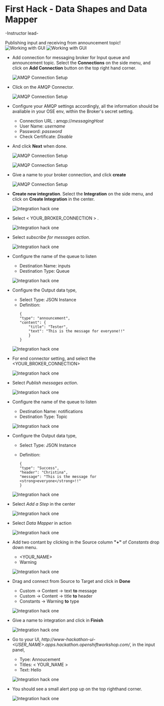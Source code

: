 # First Hack - Data Shapes and Data Mapper
-Instructor lead-

Publishing input and receiving from announcement topic!
![Working with GUI](images/hack-01-01.png)
![Working with GUI](images/hack-01-02.png)

- Add connection for messaging broker for Input queue and announcement topic. Select the **Connections** on the side menu, and click on **Add Connection** button on the top right hand corner.

  ![AMQP Connection Setup](images/amqp-connection-01.png)

- Click on the AMQP Connector.

  ![AMQP Connection Setup](images/amqp-connection-02.png)

- Configure your AMQP settings accordingly, all the information should be avaliable in your OSE env, within the Broker's secret setting. 

   	- Connection URL : amqp://*messagingHost* 
   	- User Name: *username*
   	- Password: *password*
   	- Check Certificate: *Disable*

- And click **Next** when done. 

  ![AMQP Connection Setup](images/amqp-connection-04.png)
  
  ![AMQP Connection Setup](images/amqp-connection-03.png)

- Give a name to your broker connection, and click **create** 

  ![AMQP Connection Setup](images/amqp-connection-05.png)

- **Create new integration**. Select the **Integration** on the side menu, and click on **Create Integration** in the center.

  ![Integration hack one](images/hackone-integration-01.png)

- Select < YOUR_BROKER_CONNECTION > .

  ![Integration hack one](images/hackone-integration-02.png)

- Select *subscribe for messages action*. 

  ![Integration hack one](images/hackone-integration-03.png)

- Configure the name of the queue to listen
	- Destination Name: inputs
	- Destination Type: Queue 

  ![Integration hack one](images/hackone-integration-04.png)

- Configure the Output data type,  
  	- Select Type: JSON Instance
	- Definition: 
		```
		{
		"type": "announcement",
		"content": {
			"title": "Tester",
			"text": "This is the message for everyone!!"
			}
		}
		```
  ![Integration hack one](images/hackone-integration-05.png)

- For end connector setting, and select the <YOUR_BROKER_CONNECTION>   

  ![Integration hack one](images/hackone-integration-06.png)

- Select *Publish messages action*. 

  ![Integration hack one](images/hackone-integration-07.png)

- Configure the name of the queue to listen
	- Destination Name: notifications
	- Destination Type: Topic 

  ![Integration hack one](images/hackone-integration-08.png)

- Configure the Output data type,  
  	- Select Type: JSON Instance
	- Definition: 
	
		```
		{
		"type": "Success",
		"header": "Christina",
		"message": "This is the message for <strong>everyone</strong>!!"
		}
		```	

  ![Integration hack one](images/hackone-integration-09.png)

- Select *Add a Step* in the center

  ![Integration hack one](images/hackone-integration-10.png)

- Select *Data Mapper* in action

  ![Integration hack one](images/hackone-integration-12.png)

- Add two contant by clicking in the Source column **"+"** of *Constants* drop down menu. 
	- <YOUR_NAME>
	- Warning 

  ![Integration hack one](images/hackone-integration-11.png)

- Drag and connect from Source to Target and click in **Done**
	- Custom -> Content -> text **to** message
	- Custom -> Content -> title  **to** header
	- Constants -> Warning **to** type 

  ![Integration hack one](images/hackone-integration-13.png)

- Give a name to integration and click in **Finish**

  ![Integration hack one](images/hackone-integration-14.png)

- Go to your UI, *http://www-hackathon-ui-<USER_NAME>.apps.hackathon.openshiftworkshop.com/*, in the input panel, 
	- Tyoe: Annoucement
	- Titles: < YOUR_NAME >
	- Text: Hello

  ![Integration hack one](images/hackone-integration-15.png)

- You should see a small alert pop up on the top righthand corner.

  ![Integration hack one](images/hackone-integration-16.png)